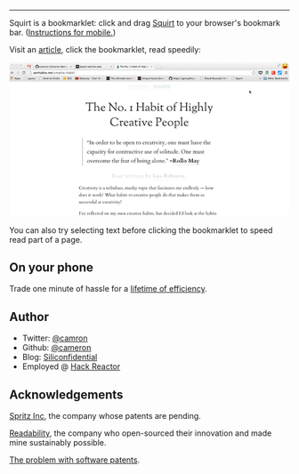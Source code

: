 ---
Squirt is a bookmarklet: click and drag <a href="javascript:(function(){  if(window.squirting){    window.squirted && document.dispatchEvent(new Event('squirt.again'));  } else {    window.squirting = true;    var s = document.createElement('script');    s.src = '//www.squirt.io/squirt.js';    if(window.location.search.indexOf('sq-dev') != -1){      s.src = '/squirt.js';    }    document.body.appendChild(s);  }})();">Squirt</a> to your browser's bookmark bar. ([Instructions for mobile.](/mobile.html))

Visit an [article](http://zenhabits.net/), click the bookmarklet, read speedily:

![In action](/squirt.gif)

You can also try selecting text before clicking the bookmarklet to speed read part of a page.

## On your phone

Trade one minute of hassle for a [lifetime of efficiency](/mobile.html).

## Author

- Twitter: [@camron](http://twitter.com/camron)
- Github: [@cameron](http://github.com/cameron)
- Blog: [Siliconfidential](http://www.siliconfidential.com)
- Employed @ [Hack Reactor](http://www.hackreactor.com)

## Acknowledgements

[Spritz Inc](http://www.spritzinc.com/), the company whose patents are pending.

[Readability](https://www.readability.com/), the company who open-sourced their innovation and made mine sustainably possible.

[The problem with software patents](http://bit.ly/1fcEHQ3).

